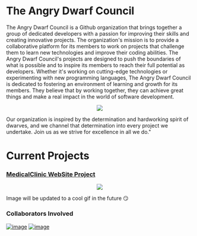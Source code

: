 # The Angry Dwarf Council

The Angry Dwarf Council is a Github organization that brings together a group of dedicated developers with a passion for improving their skills and creating innovative projects. The organization's mission is to provide a collaborative platform for its members to work on projects that challenge them to learn new technologies and improve their coding abilities. The Angry Dwarf Council's projects are designed to push the boundaries of what is possible and to inspire its members to reach their full potential as developers. Whether it's working on cutting-edge technologies or experimenting with new programming languages, The Angry Dwarf Council is dedicated to fostering an environment of learning and growth for its members. They believe that by working together, they can achieve great things and make a real impact in the world of software development.

<p align="center">
  <img src="https://user-images.githubusercontent.com/79093871/215054826-5f9a8f69-4513-420c-a69b-075da5ac983f.png">
</p>

Our organization is inspired by the determination and hardworking spirit of dwarves, and we channel that determination into every project we undertake. Join us as we strive for excellence in all we do."

# Current Projects

### [MedicalClinic WebSite Project](https://pages.github.com/)
<p align="center">
  <img src="https://user-images.githubusercontent.com/79093871/215061730-c440420f-3d2e-4205-99c0-8165b3253792.png">
</p>
Image will be updated to a cool gif in the future 😏

### Collaborators Involved 

[![image](https://user-images.githubusercontent.com/79093871/215065096-1ee87420-90f7-4494-82e0-ea7a07461b9a.png)](https://github.com/af-marquez)
[![image](https://user-images.githubusercontent.com/112403097/215260206-0332bed3-56ad-4497-b83f-82d8d39e0f46.png)](https://github.com/adrianasalvaterra)
